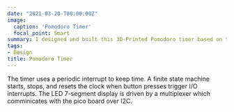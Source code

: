 ```yaml
---
date: "2021-03-20-T00:00:00Z"
image:
  caption: 'Pomodoro Timer'
  focal_point: Smart
summary: I designed and built this 3D-Printed Pomodoro timer based on the Raspberry Pi Pico microcontroller board this past spring. It now sits on my desk in lab to keep me focused!
tags:
- Design
title: Pomodoro Timer
---
```


The timer uses a periodic interrupt to keep time. A finite state machine starts, stops, and resets the clock when button presses trigger I/O interrupts. The LED 7-segment display is driven by a multiplexer which comminicates with the pico board over I2C.  